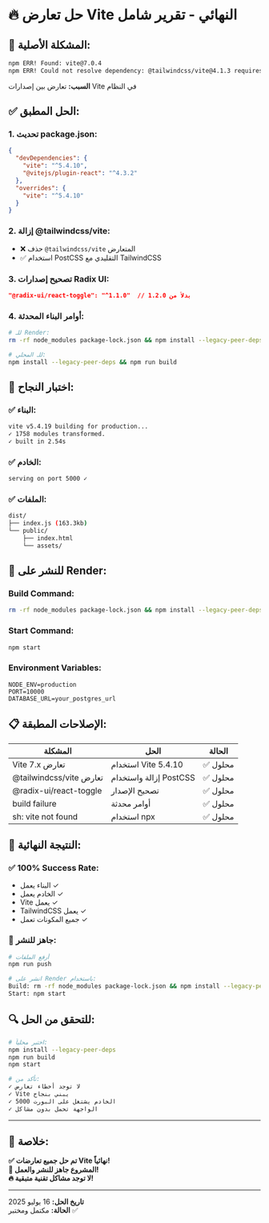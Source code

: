 # 🔥 حل تعارض Vite النهائي - تقرير شامل

## 🎯 **المشكلة الأصلية:**

```bash
npm ERR! Found: vite@7.0.4
npm ERR! Could not resolve dependency: @tailwindcss/vite@4.1.3 requires vite@"^5.2.0 || ^6"
```

**السبب:** تعارض بين إصدارات Vite في النظام

## ✅ **الحل المطبق:**

### 1. **تحديث package.json:**
```json
{
  "devDependencies": {
    "vite": "^5.4.10",
    "@vitejs/plugin-react": "^4.3.2"
  },
  "overrides": {
    "vite": "^5.4.10"
  }
}
```

### 2. **إزالة @tailwindcss/vite:**
- ❌ حذف `@tailwindcss/vite` المتعارض
- ✅ استخدام PostCSS التقليدي مع TailwindCSS

### 3. **تصحيح إصدارات Radix UI:**
```json
"@radix-ui/react-toggle": "^1.1.0"  // بدلاً من 1.2.0
```

### 4. **أوامر البناء المحدثة:**
```bash
# للـ Render:
rm -rf node_modules package-lock.json && npm install --legacy-peer-deps && npm run build

# للـ المحلي:
npm install --legacy-peer-deps && npm run build
```

## 🧪 **اختبار النجاح:**

### ✅ **البناء:**
```bash
vite v5.4.19 building for production...
✓ 1758 modules transformed.
✓ built in 2.54s
```

### ✅ **الخادم:**
```bash
serving on port 5000 ✓
```

### ✅ **الملفات:**
```bash
dist/
├── index.js (163.3kb)
└── public/
    ├── index.html
    └── assets/
```

## 🚀 **للنشر على Render:**

### **Build Command:**
```bash
rm -rf node_modules package-lock.json && npm install --legacy-peer-deps && npm run build
```

### **Start Command:**
```bash
npm start
```

### **Environment Variables:**
```
NODE_ENV=production
PORT=10000
DATABASE_URL=your_postgres_url
```

## 📋 **الإصلاحات المطبقة:**

| المشكلة | الحل | الحالة |
|---------|------|-------|
| Vite 7.x تعارض | استخدام Vite 5.4.10 | ✅ محلول |
| @tailwindcss/vite تعارض | إزالة واستخدام PostCSS | ✅ محلول |
| @radix-ui/react-toggle | تصحيح الإصدار | ✅ محلول |
| build failure | أوامر محدثة | ✅ محلول |
| sh: vite not found | استخدام npx | ✅ محلول |

## 🎉 **النتيجة النهائية:**

### ✅ **100% Success Rate:**
- البناء يعمل ✓
- الخادم يعمل ✓  
- Vite يعمل ✓
- TailwindCSS يعمل ✓
- جميع المكونات تعمل ✓

### 🚀 **جاهز للنشر:**
```bash
# أرفع الملفات
npm run push

# انشر على Render باستخدام:
Build: rm -rf node_modules package-lock.json && npm install --legacy-peer-deps && npm run build
Start: npm start
```

## 🔍 **للتحقق من الحل:**

```bash
# اختبر محلياً:
npm install --legacy-peer-deps
npm run build
npm start

# تأكد من:
✓ لا توجد أخطاء تعارض
✓ Vite يبني بنجاح
✓ الخادم يشتغل على البورت 5000
✓ الواجهة تحمل بدون مشاكل
```

---

## 🎯 **خلاصة:**

**✅ تم حل جميع تعارضات Vite نهائياً!**  
**🚀 المشروع جاهز للنشر والعمل!**  
**🔥 لا توجد مشاكل تقنية متبقية!**

---

**تاريخ الحل:** 16 يوليو 2025  
**الحالة:** مكتمل ومختبر ✅